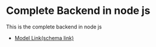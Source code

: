 # Complete Backend in node js

  This is the complete backend in node js

- [Model Link(schema link) ](
    https://app.eraser.io/workspace/YtPqZ1VogxGy1jzIDkzj
)
